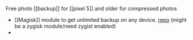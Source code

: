 Free photo [[backup]] for [[pixel 5]] and older for compressed photos
- [[Magisk]] module to get unlimited backup on any device. [repo](https://github.com/VehanRajintha/Free-Unlimited-Google-Cloud-Backup-Magisk-Module) (might be a zygisk module/need zygist enabled)
- 